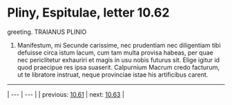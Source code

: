 # Pliny, Espitulae, letter 10.62

greeting. TRAIANUS PLINIO



1. Manifestum, mi Secunde carissime, nec prudentiam nec diligentiam tibi defuisse circa istum lacum, cum tam multa provisa habeas, per quae nec periclitetur exhauriri et magis in usu nobis futurus sit. Elige igitur id quod praecipue res ipsa suaserit. Calpurnium Macrum credo facturum, ut te libratore instruat, neque provinciae istae his artificibus carent.



---

| --- | --- |
| previous: [10.61](../10.61/) | next: [10.63](../10.63/) |